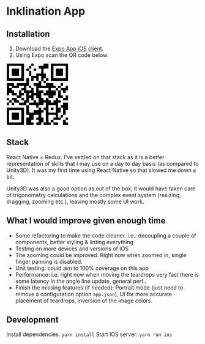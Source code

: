 # Inklination App

## Installation
1. Download the [Expo App iOS client](https://itunes.apple.com/us/app/expo-client/id982107779?mt=8]).
2. Using Expo scan the QR code below:

![Expo QR code](https://raw.githubusercontent.com/m4nuC/cb_ink/master/expo_qr.png)


## Stack
React Native + Redux. I've settled on that stack as it is a better representation of skills that I may use on a day to day basis (as compared to Unity3D). It was my first time using React Native so that slowed me down a bit.

Unity3D was also a good option as out of the box, it would have taken care of trigonometry calculations and the complex event system (resizing, dragging, zooming etc.), leaving mostly some UI work.

## What I would improve given enough time
- Some refactoring to make the code cleaner. i.e.: decoupling a couple of components, better styling & linting everything
- Testing on more devices and versions of IOS
- The zooming could be improved. Right now when zoomed in, single finger panning is disabled.
- Unit testing: could aim to 100% coverage on this app
- Performance: i.e. right now when moving the teardrops very fast there is some latency in the angle line update, general perf.. 
- Finish the missing features (if needed): Portrait mode (just need to remove a configuration option `app.json`), UI for more accurate placement of teardrops, inversion of the image colors.

## Development
Install dependencies: `yarn install`
Start IOS server: `yarn run ios`
